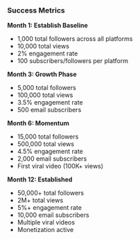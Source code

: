### Success Metrics

**Month 1: Establish Baseline**
- 1,000 total followers across all platforms
- 10,000 total views
- 2% engagement rate
- 100 subscribers/followers per platform

**Month 3: Growth Phase**
- 5,000 total followers
- 100,000 total views
- 3.5% engagement rate
- 500 email subscribers

**Month 6: Momentum**
- 15,000 total followers
- 500,000 total views
- 4.5% engagement rate
- 2,000 email subscribers
- First viral video (100K+ views)

**Month 12: Established**
- 50,000+ total followers
- 2M+ total views
- 5%+ engagement rate
- 10,000 email subscribers
- Multiple viral videos
- Monetization active
